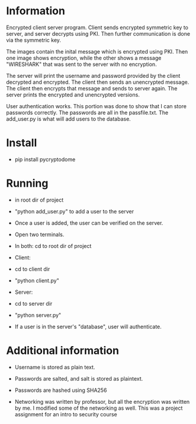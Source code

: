# Information

Encrypted client server program.
Client sends encrypted symmetric key to server, and server decrypts using PKI.
Then further communication is done via the symmetric key.

The images contain the inital message which is encrypted using PKI.
Then one image shows encryption, while the other shows a message "WIRESHARK" that was sent to the server with no encryption.

The server will print the username and password provided by the client decrypted and encrypted. The client then sends an unencrypted message. The client then encrypts that message and sends to server again. The server prints the encrypted and unencrypted versions. 

User authentication works. This portion was done to show that I can store passwords correctly. The passwords are all in the passfile.txt. The add_user.py is what will add users to the database.

# Install  
- pip install pycryptodome

# Running

- in root dir of project

- "python add_user.py" to add a user to the server

- Once a user is added, the user can be verified on the server. 

- Open two terminals. 

- In both: cd to root dir of project

- Client: 

- cd to client dir

- "python client.py"

- Server:

- cd to server dir

- "python server.py"

- If a user is in the server's "database", user will authenticate.

# Additional information

- Username is stored as plain text.

- Passwords are salted, and salt is stored as plaintext.

- Passwords are hashed using SHA256

- Networking was written by professor, but all the encryption was written by me. I modified some of the networking as well. This was a project assignment for an intro to security course
